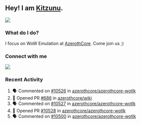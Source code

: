 ## Hey! I am [Kitzunu](https://Github.com/Kitzunu).

<!--<a href="https://github-readme-stats.kitzunu.vercel.app/api?username=Kitzunu&show_icons=true&theme=dark">
  <img align="center" src="https://github-readme-stats.kitzunu.vercel.app/api?username=Kitzunu&show_icons=true&theme=dark" />
</a>-->
<a href="https://github-readme-stats.kitzunu.vercel.app/api?username=Kitzunu&show_icons=true&theme=dark">
  <img align="center" src="https://github-readme-stats.vercel.app/api/top-langs/?username=Kitzunu&layout=compact&theme=dark" />
</a>

### What do I do?

I focus on WoW Emulation at [AzerothCore](https://Github.com/AzerothCore). Come join us ;)

### Connect with me
[![](https://img.shields.io/badge/AzerothCore%20Discord-Connect%20with%20me!-green)](https://discord.com/invite/gkt4y2x)

### Recent Activity

<!--START_SECTION:activity-->
1. 🗣 Commented on [#10526](https://github.com/azerothcore/azerothcore-wotlk/issues/10526) in [azerothcore/azerothcore-wotlk](https://github.com/azerothcore/azerothcore-wotlk)
2. 💪 Opened PR [#686](https://github.com/azerothcore/wiki/pull/686) in [azerothcore/wiki](https://github.com/azerothcore/wiki)
3. 🗣 Commented on [#10527](https://github.com/azerothcore/azerothcore-wotlk/issues/10527) in [azerothcore/azerothcore-wotlk](https://github.com/azerothcore/azerothcore-wotlk)
4. 💪 Opened PR [#10528](https://github.com/azerothcore/azerothcore-wotlk/pull/10528) in [azerothcore/azerothcore-wotlk](https://github.com/azerothcore/azerothcore-wotlk)
5. 🗣 Commented on [#10500](https://github.com/azerothcore/azerothcore-wotlk/issues/10500) in [azerothcore/azerothcore-wotlk](https://github.com/azerothcore/azerothcore-wotlk)
<!--END_SECTION:activity-->
